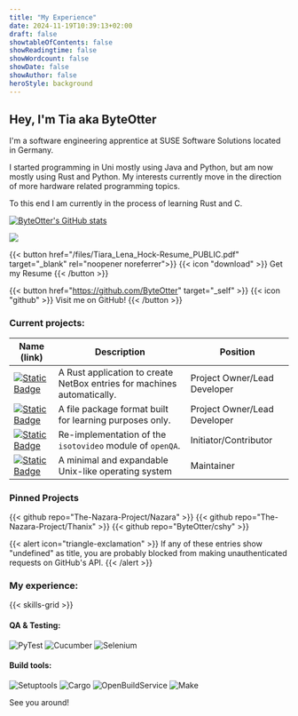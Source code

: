 ```yaml
---
title: "My Experience"
date: 2024-11-19T10:39:13+02:00
draft: false
showtableOfContents: false
showReadingtime: false
showWordcount: false
showDate: false
showAuthor: false
heroStyle: background
---
```


## Hey, I'm Tia aka ByteOtter

I'm a software engineering apprentice at SUSE Software Solutions located in Germany.

I started programming in Uni mostly using Java and Python, but am now mostly using Rust and Python.
My interests currently move in the direction of more hardware related programming topics.

To this end I am currently in the process of learning Rust and C.

[![ByteOtter's GitHub stats](https://github-readme-stats.vercel.app/api?username=ByteOtter&&hide_border=true&count_private=true&hide_title=true&show_icons=true&theme=transparent)](https://github.com/anuraghazra/github-readme-stats)

<img src="https://github-profile-summary-cards.vercel.app/api/cards/most-commit-language?username=ByteOtter&theme=transparent" />

{{< button href="/files/Tiara_Lena_Hock-Resume_PUBLIC.pdf" target="_blank" rel="noopener noreferrer">}}
{{< icon "download" >}}
Get my Resume
{{< /button >}}

{{< button href="https://github.com/ByteOtter" target="_self" >}}
{{< icon "github" >}}
Visit me on GitHub!
{{< /button >}}

### Current projects:

|Name (link)|Description|Position|
|-|-|-|
|[![Static Badge](https://img.shields.io/badge/%20Nazara-Nazara?style=flat-square&logo=rust&logoColor=red&color=black)](https://github.com/The-Nazara-Project/Nazara)|A Rust application to create NetBox entries for machines automatically.|Project Owner/Lead Developer|
|[![Static Badge](https://img.shields.io/badge/cshy-cshy?style=flat-square&logo=C&logoColor=blue&labelColor=black&color=black)](https://github.com/ByteOtter/cshy)|A file package format built for learning purposes only.|Project Owner/Lead Developer|
|[![Static Badge](https://img.shields.io/badge/%20isotest-isotest?style=flat-square&logo=rust&logoColor=red&color=black)](https://github.com/os-autoinst/isotest-ng)|Re-implementation of the `isotovideo` module of `openQA`.|Initiator/Contributor|
|[![Static Badge](https://img.shields.io/badge/menix-menix?style=flat-square&logo=C&logoColor=blue&labelColor=black&color=black)](https://github.com/menix-os/menix)|A minimal and expandable Unix-like operating system|Maintainer|

### Pinned Projects

{{< github repo="The-Nazara-Project/Nazara" >}}
{{< github repo="The-Nazara-Project/Thanix" >}}
{{< github repo="ByteOtter/cshy" >}}

{{< alert icon="triangle-exclamation" >}}
If any of these entries show "undefined" as title, you are probably blocked from making unauthenticated requests on GitHub's API.
{{< /alert >}}

### My experience:

{{< skills-grid >}}

#### QA & Testing:

![PyTest](https://img.shields.io/badge/pytest--brightgreen?style=for-the-badge&logo=pytest&logoColor=brightgreen)
![Cucumber](https://img.shields.io/badge/cucumber--green?style=for-the-badge&logo=cucumber&logoColor=green)
![Selenium](https://img.shields.io/badge/selenium--white?style=for-the-badge&logo=selenium&logoColor=white)

#### Build tools:

![Setuptools](https://img.shields.io/badge/setuptools--yellow?style=for-the-badge&logo=pypi&logoColor=yellow)
![Cargo](https://img.shields.io/badge/cargo--orange?style=for-the-badge&logo=rust&logoColor=orange)
![OpenBuildService](https://img.shields.io/badge/open_build_service--green?style=for-the-badge)
![Make](https://img.shields.io/badge/make--red?style=for-the-badge&logo=make&logoColor=red)

See you around!
